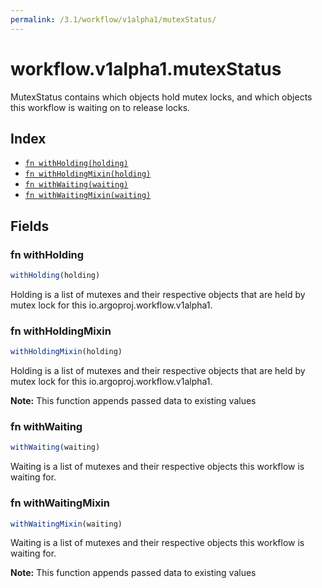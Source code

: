 ```yaml
---
permalink: /3.1/workflow/v1alpha1/mutexStatus/
---
```


# workflow.v1alpha1.mutexStatus

MutexStatus contains which objects hold  mutex locks, and which objects this workflow is waiting on to release locks.

## Index

* [`fn withHolding(holding)`](#fn-withholding)
* [`fn withHoldingMixin(holding)`](#fn-withholdingmixin)
* [`fn withWaiting(waiting)`](#fn-withwaiting)
* [`fn withWaitingMixin(waiting)`](#fn-withwaitingmixin)

## Fields

### fn withHolding

```ts
withHolding(holding)
```

Holding is a list of mutexes and their respective objects that are held by mutex lock for this io.argoproj.workflow.v1alpha1.

### fn withHoldingMixin

```ts
withHoldingMixin(holding)
```

Holding is a list of mutexes and their respective objects that are held by mutex lock for this io.argoproj.workflow.v1alpha1.

**Note:** This function appends passed data to existing values

### fn withWaiting

```ts
withWaiting(waiting)
```

Waiting is a list of mutexes and their respective objects this workflow is waiting for.

### fn withWaitingMixin

```ts
withWaitingMixin(waiting)
```

Waiting is a list of mutexes and their respective objects this workflow is waiting for.

**Note:** This function appends passed data to existing values